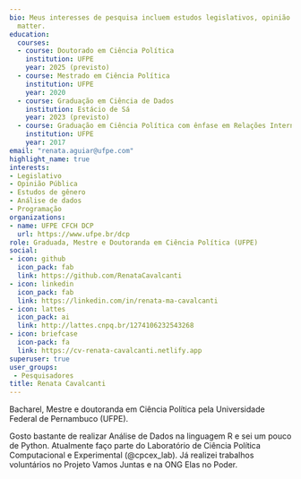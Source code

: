 ```yaml
---
bio: Meus interesses de pesquisa incluem estudos legislativos, opinião pública, gênero, análise de dados e programação.
  matter.
education:
  courses:
  - course: Doutorado em Ciência Política
    institution: UFPE
    year: 2025 (previsto)
  - course: Mestrado em Ciência Política 
    institution: UFPE
    year: 2020
  - course: Graduação em Ciência de Dados
    institution: Estácio de Sá
    year: 2023 (previsto)
  - course: Graduação em Ciência Política com ênfase em Relações Internacionais
    institution: UFPE
    year: 2017
email: "renata.aguiar@ufpe.com"
highlight_name: true
interests:
- Legislativo
- Opinião Pública
- Estudos de gênero
- Análise de dados
- Programação
organizations:
- name: UFPE CFCH DCP
  url: https://www.ufpe.br/dcp
role: Graduada, Mestre e Doutoranda em Ciência Política (UFPE)
social:
- icon: github
  icon_pack: fab
  link: https://github.com/RenataCavalcanti
- icon: linkedin
  icon_pack: fab
  link: https://linkedin.com/in/renata-ma-cavalcanti
- icon: lattes
  icon_pack: ai
  link: http://lattes.cnpq.br/1274106232543268
- icon: briefcase
  icon-pack: fa
  link: https://cv-renata-cavalcanti.netlify.app
superuser: true
user_groups:
 - Pesquisadores
title: Renata Cavalcanti
---
```


Bacharel, Mestre e doutoranda em Ciência Política pela Universidade Federal de Pernambuco (UFPE).

Gosto bastante de realizar Análise de Dados na linguagem R e sei um pouco de Python. Atualmente faço parte do Laboratório de Ciência Política Computacional e Experimental (@cpcex_lab). Já realizei trabalhos voluntários no Projeto Vamos Juntas e na ONG Elas no Poder.



